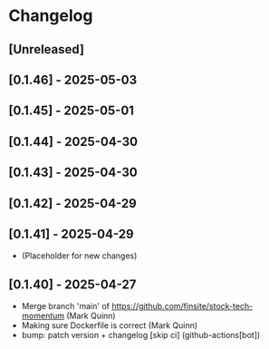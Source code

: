 # Changelog

## [Unreleased]

## [0.1.46] - 2025-05-03

## [0.1.45] - 2025-05-01

## [0.1.44] - 2025-04-30

## [0.1.43] - 2025-04-30

## [0.1.42] - 2025-04-29

## [0.1.41] - 2025-04-29

- (Placeholder for new changes)

## [0.1.40] - 2025-04-27

- Merge branch 'main' of https://github.com/finsite/stock-tech-momentum (Mark Quinn)
- Making sure Dockerfile is correct (Mark Quinn)
- bump: patch version + changelog [skip ci] (github-actions[bot])
